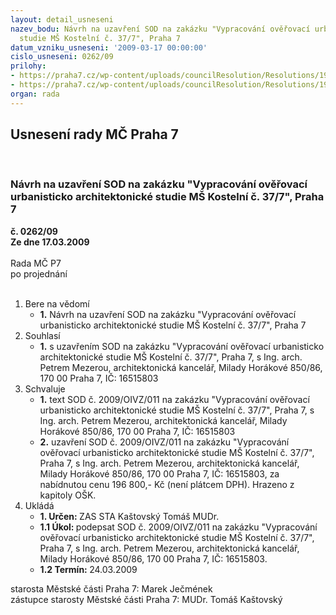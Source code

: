 ```yaml
---
layout: detail_usneseni
nazev_bodu: Návrh na uzavření SOD na zakázku "Vypracování ověřovací urbanisticko architektonické
  studie MŠ Kostelní č. 37/7", Praha 7
datum_vzniku_usneseni: '2009-03-17 00:00:00'
cislo_usneseni: 0262/09
prilohy:
- https://praha7.cz/wp-content/uploads/councilResolution/Resolutions/19153/14-n%c3%a1vrh_sod.doc
- https://praha7.cz/wp-content/uploads/councilResolution/Resolutions/19153/14-popt%c3%a1vka-n%c3%a1vrh.doc
organ: rada
---
```

<div id="ucUsn_pList" class="usn">
	<span><h2>Usnesení rady MČ Praha 7 </h2>
<br></span><div class="standBody">
<span><h3>Návrh na uzavření SOD na zakázku "Vypracování ověřovací urbanisticko architektonické studie MŠ Kostelní č. 37/7", Praha 7</h3></span><div class="center">
		<strong>č. 0262/09</strong><br>
	</div>
<div class="center">
		<strong>Ze dne 17.03.2009</strong><br><br>
	</div>Rada MČ P7<br> po projednání<br><br><ol>
<li>Bere na vědomí<ul><li>
<strong>1.</strong> Návrh na uzavření SOD na zakázku "Vypracování ověřovací urbanisticko architektonické studie MŠ Kostelní č. 37/7", Praha 7</li></ul>
</li>
<li>Souhlasí<ul><li>
<strong>1.</strong> s uzavřením SOD na zakázku "Vypracování ověřovací urbanisticko architektonické studie MŠ Kostelní č. 37/7", Praha 7, s Ing. arch. Petrem Mezerou, architektonická kancelář, Milady Horákové 850/86, 170 00 Praha 7, IČ: 16515803</li></ul>
</li>
<li>Schvaluje<ul>
<li>
<strong>1.</strong> text SOD č. 2009/OIVZ/011 na zakázku "Vypracování ověřovací urbanisticko architektonické studie MŠ Kostelní č. 37/7", Praha 7, s Ing. arch. Petrem Mezerou, architektonická kancelář, Milady Horákové 850/86, 170 00 Praha 7, IČ: 16515803</li>
<li>
<strong>2.</strong> uzavření SOD č. 2009/OIVZ/011 na zakázku "Vypracování ověřovací urbanisticko architektonické studie MŠ Kostelní č. 37/7", Praha 7, s Ing. arch. Petrem Mezerou, architektonická kancelář, Milady Horákové 850/86, 170 00 Praha 7, IČ: 16515803, za nabídnutou cenu 196 800,- Kč (není plátcem DPH). Hrazeno z kapitoly OŠK.   </li>
</ul>
</li>
<li>Ukládá<ul>
<li>
<strong>1. Určen: </strong>ZAS STA Kaštovský Tomáš MUDr.</li>
<li>
<strong>1.1 Úkol: </strong>podepsat  SOD č. 2009/OIVZ/011 na zakázku "Vypracování ověřovací urbanisticko architektonické studie MŠ Kostelní č. 37/7", Praha 7, s Ing. arch. Petrem Mezerou, architektonická kancelář, Milady Horákové 850/86, 170 00 Praha 7, IČ: 16515803.</li>
<li>
<strong>1.2 Termín: </strong>24.03.2009</li>
</ul>
</li>
</ol>starosta Městské části Praha 7: Marek Ječmének<br>zástupce starosty Městské části Praha 7: MUDr. Tomáš Kaštovský 
</div>
</div>